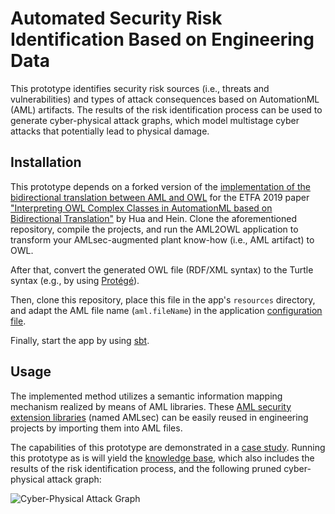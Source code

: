# Automated Security Risk Identification Based on Engineering Data

This prototype identifies security risk sources (i.e., threats and vulnerabilities) and types of attack consequences based on AutomationML (AML) artifacts.
The results of the risk identification process can be used to generate cyber-physical attack graphs, which model multistage cyber attacks that potentially lead to physical damage.

## Installation

This prototype depends on a forked version of the [implementation of the bidirectional translation between AML and OWL](https://github.com/sbaresearch/ETFA2019) for the ETFA 2019 paper ["Interpreting OWL Complex Classes in AutomationML based on Bidirectional Translation"](https://arxiv.org/abs/1906.04240) by Hua and Hein.
Clone the aforementioned repository, compile the projects, and run the AML2OWL application to transform your AMLsec-augmented plant know-how (i.e., AML artifact) to OWL.

After that, convert the generated OWL file (RDF/XML syntax) to the Turtle syntax (e.g., by using [Protégé](https://protege.stanford.edu/)).

Then, clone this repository, place this file in the app's `resources` directory, and adapt the AML file name (`aml.fileName`) in the application [configuration file](https://github.com/sbaresearch/amlsec/blob/master/amlsec/src/main/resources/application.conf). 

Finally, start the app by using [sbt](https://www.scala-sbt.org/).

## Usage

The implemented method utilizes a semantic information mapping mechanism realized by means of AML libraries.
These [AML security extension libraries](https://github.com/sbaresearch/amlsec/tree/master/amlsec-libs) (named AMLsec) can be easily reused in engineering projects by importing them into AML files.

The capabilities of this prototype are demonstrated in a [case study](https://github.com/sbaresearch/amlsec/blob/master/case-study/CaseStudy.aml).
Running this prototype as is will yield the [knowledge base](https://github.com/sbaresearch/amlsec/blob/master/amlsec/src/main/resources/amlsec.ttl), which also includes the results of the risk identification process, and the following pruned cyber-physical attack graph:

![Cyber-Physical Attack Graph](https://github.com/sbaresearch/amlsec/blob/master/case-study/pruned_ag.svg?sanitize=true)
